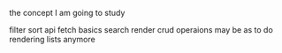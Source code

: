 the concept I am going to study


filter
sort
api fetch
basics
search
render
crud operaions may be as to do
rendering lists 
anymore